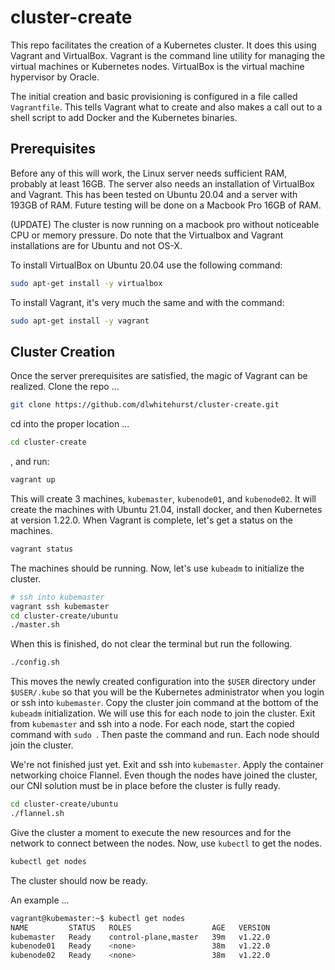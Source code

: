 # cluster-create

This repo facilitates the creation of a Kubernetes cluster. 
It does this using Vagrant and VirtualBox. Vagrant is the 
command line utility for managing the virtual machines or 
Kubernetes nodes. VirtualBox is the virtual machine hypervisor 
by Oracle. 

The initial creation and basic provisioning is configured in 
a file called `Vagrantfile`. This tells Vagrant what to create 
and also makes a call out to a shell script to add Docker and 
the Kubernetes binaries.

## Prerequisites

Before any of this will work, the Linux server needs sufficient 
RAM, probably at least 16GB. The server also needs an installation 
of VirtualBox and Vagrant. This has been tested on Ubuntu 20.04 
and a server with 193GB of RAM. Future testing will be done on a 
Macbook Pro 16GB of RAM.

(UPDATE) The cluster is now running on a macbook pro without 
noticeable CPU or memory pressure. Do note that the Virtualbox
and Vagrant installations are for Ubuntu and not OS-X.

To install VirtualBox on Ubuntu 20.04 use the following command:
```bash
sudo apt-get install -y virtualbox
```
To install Vagrant, it's very much the same and with the command:
```bash
sudo apt-get install -y vagrant
```

## Cluster Creation

Once the server prerequisites are satisfied, the magic of Vagrant can be 
realized. Clone the repo ...
```bash
git clone https://github.com/dlwhitehurst/cluster-create.git
```
cd into the proper location ...
```bash
cd cluster-create
```
, and run:
```bash
vagrant up
```
This will create 3 machines, `kubemaster`, `kubenode01`, and `kubenode02`. It will
create the machines with Ubuntu 21.04, install docker, and then Kubernetes
at version 1.22.0. When Vagrant is complete, let's get a status on the machines.
```bash
vagrant status
```
The machines should be running. Now, let's use `kubeadm` to initialize the cluster.
```bash
# ssh into kubemaster
vagrant ssh kubemaster
cd cluster-create/ubuntu
./master.sh
```
When this is finished, do not clear the terminal but run the following.
```bash
./config.sh
```
This moves the newly created configuration into the `$USER` directory under `$USER/.kube`
so that you will be the Kubernetes administrator when you login or ssh into `kubemaster`.
Copy the cluster join command at the bottom of the `kubeadm` initialization. We will use 
this for each node to join the cluster. Exit from `kubemaster` and ssh into a node. For
each node, start the copied command with `sudo `. Then paste the command and run. Each 
node should join the cluster.

We're not finished just yet. Exit and ssh into `kubemaster`. Apply the container networking
choice Flannel. Even though the nodes have joined the cluster, our CNI solution must be in 
place before the cluster is fully ready.
```bash
cd cluster-create/ubuntu
./flannel.sh
```
Give the cluster a moment to execute the new resources and for the network to connect between the nodes.
Now, use `kubectl` to get the nodes.
```bash
kubectl get nodes
```
The cluster should now be ready.

An example ...
```bash
vagrant@kubemaster:~$ kubectl get nodes
NAME         STATUS   ROLES                  AGE   VERSION
kubemaster   Ready    control-plane,master   39m   v1.22.0
kubenode01   Ready    <none>                 38m   v1.22.0
kubenode02   Ready    <none>                 38m   v1.22.0
```
